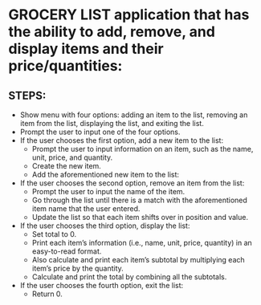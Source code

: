 GROCERY LIST application that has the ability to add, remove, and display items and their price/quantities:
==========
STEPS:
------
- Show menu with four options: adding an item to the list, removing an item from the list, displaying the list, and exiting the list.
- Prompt the user to input one of the four options.
- If the user chooses the first option, add a new item to the list:
	- Prompt the user to input information on an item, such as the name, unit, price, and quantity.
	- Create the new item.
	- Add the aforementioned new item to the list:
- If the user chooses the second option, remove an item from the list:
	- Prompt the user to input the name of the item.
	- Go through the list until there is a match with the aforementioned item name that the user entered.
	- Update the list so that each item shifts over in position and value.
- If the user chooses the third option, display the list:
	- Set total to 0.
	- Print each item’s information (i.e., name, unit, price, quantity) in an easy-to-read format.
	- Also calculate and print each item’s subtotal by multiplying each item’s price by the quantity.
	- Calculate and print the total by combining all the subtotals.
- If the user chooses the fourth option, exit the list:
	- Return 0.
